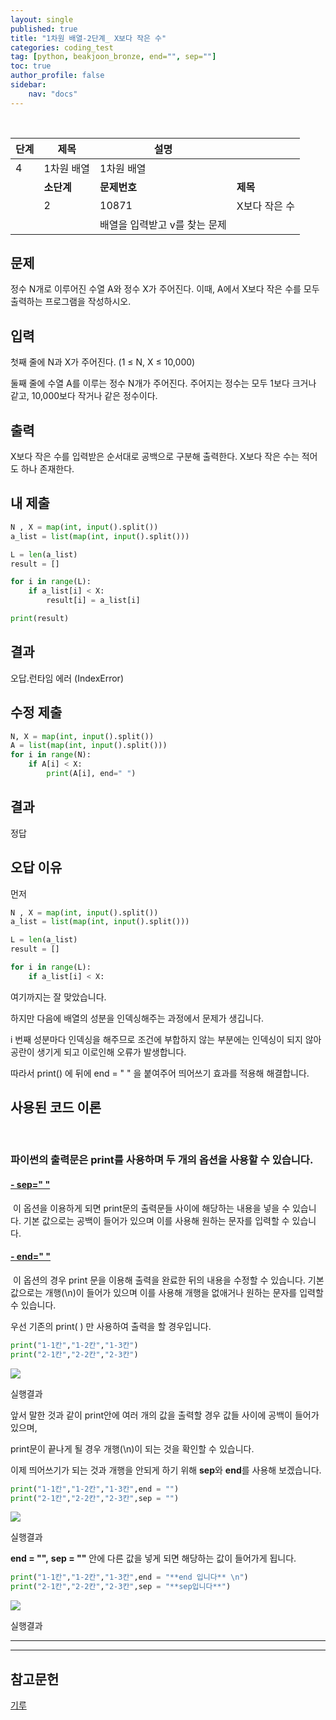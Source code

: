 ```yaml
---
layout: single
published: true
title: "1차원 배열-2단계_ X보다 작은 수"
categories: coding_test
tag: [python, beakjoon_bronze, end="", sep=""]
toc: true
author_profile: false
sidebar:
    nav: "docs"
---
```


<br>

| 단계  | 제목      | 설명                |          |
| --- | ------- | ----------------- | -------- |
| 4   | 1차원 배열  | 1차원 배열            |          |
|     | **소단계** | **문제번호**          | **제목**   |
|     | 2       | 10871             | X보다 작은 수 |
|     |         | 배열을 입력받고 v를 찾는 문제 |          |

## 문제

정수 N개로 이루어진 수열 A와 정수 X가 주어진다. 이때, A에서 X보다 작은 수를 모두 출력하는 프로그램을 작성하시오.

## 입력

첫째 줄에 N과 X가 주어진다. (1 ≤ N, X ≤ 10,000)

둘째 줄에 수열 A를 이루는 정수 N개가 주어진다. 주어지는 정수는 모두 1보다 크거나 같고, 10,000보다 작거나 같은 정수이다.

## 출력

X보다 작은 수를 입력받은 순서대로 공백으로 구분해 출력한다. X보다 작은 수는 적어도 하나 존재한다.

## 내 제출

```python
N , X = map(int, input().split())
a_list = list(map(int, input().split()))

L = len(a_list)
result = []

for i in range(L):
    if a_list[i] < X:
        result[i] = a_list[i]

print(result)
```

## 결과

오답.런타임 에러 (IndexError)

## 수정 제출

```python
N, X = map(int, input().split())
A = list(map(int, input().split()))
for i in range(N):
    if A[i] < X:
        print(A[i], end=" ")
```

## 결과

정답

## 오답 이유

먼저

```python
N , X = map(int, input().split())
a_list = list(map(int, input().split()))

L = len(a_list)
result = []

for i in range(L):
    if a_list[i] < X:
```

여기까지는 잘 맞았습니다.

하지만 다음에 배열의 성분을 인덱싱해주는 과정에서 문제가 생깁니다.

i 번째 성분마다 인덱싱을 해주므로 조건에 부합하지 않는 부분에는 인덱싱이 되지 않아 공란이 생기게 되고 이로인해 오류가 발생합니다.

따라서 print() 에 뒤에 end = " " 을 붙여주어 띄어쓰기 효과를 적용해 해결합니다.

## 사용된 코드 이론

<br>

### 파이썬의 출력문은 print를 사용하며 두 개의 옵션을 사용할 수 있습니다.

#### [**- sep=" "**](https://gilu-world.tistory.com/40#-%--sep%-D%--%--%--%C-%A-)

 이 옵션을 이용하게 되면 print문의 출력문들 사이에 해당하는 내용을 넣을 수 있습니다. 기본 값으로는 공백이 들어가 있으며 이를 사용해 원하는 문자를 입력할 수 있습니다.

#### [**- end=" "**](https://gilu-world.tistory.com/40#-%--end%-D%--%--%--)

 이 옵션의 경우 print 문을 이용해 출력을 완료한 뒤의 내용을 수정할 수 있습니다. 기본 값으로는 개행(\n)이 들어가 있으며 이를 사용해 개행을 없애거나 원하는 문자를 입력할 수 있습니다.

우선 기존의 print( ) 만 사용하여 출력을 할 경우입니다.

```python
print("1-1칸","1-2칸","1-3칸")
print("2-1칸","2-2칸","2-3칸")
```

![](https://blog.kakaocdn.net/dn/xaKPW/btqzv6e615h/r1wDemGVjHwo9pRAKvWwC0/img.png)

실행결과

앞서 말한 것과 같이 print안에 여러 개의 값을 출력할 경우 값들 사이에 공백이 들어가 있으며,

print문이 끝나게 될 경우 개행(\n)이 되는 것을 확인할 수 있습니다.

이제 띄어쓰기가 되는 것과 개행을 안되게 하기 위해 **sep**와 **end**를 사용해 보겠습니다.

```python
print("1-1칸","1-2칸","1-3칸",end = "")
print("2-1칸","2-2칸","2-3칸",sep = "")
```

![](https://blog.kakaocdn.net/dn/bYWKjW/btqzvIMkL60/KR3ky2oclmb7dW3jmfCNx1/img.png)

실행결과

**end = "",** **sep = ""** 안에 다른 값을 넣게 되면 해당하는 값이 들어가게 됩니다.

```python
print("1-1칸","1-2칸","1-3칸",end = "**end 입니다** \n")
print("2-1칸","2-2칸","2-3칸",sep = "**sep입니다**")
```

![](https://blog.kakaocdn.net/dn/Tv1Sw/btqzu8LvI1a/RKNCyrEp293VeMndsBWO8K/img.png)

실행결과

---

---

## 참고문헌

[기루](https://gilu-world.tistory.com/40)
